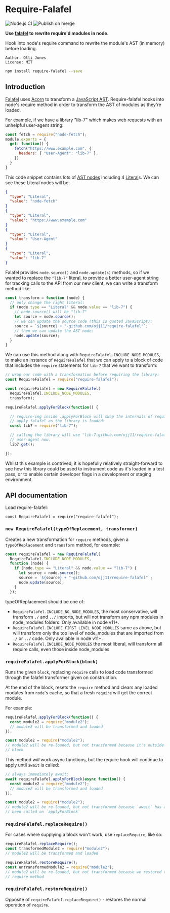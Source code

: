Require-Falafel
===============

![Node.js CI](https://github.com/ojj11/require-falafel/workflows/Node.js%20CI/badge.svg) ![Publish on merge](https://github.com/ojj11/require-falafel/workflows/Publish%20on%20merge/badge.svg)

**Use [falafel](https://www.npmjs.com/package/falafel) to rewrite require'd
modules in node.**

Hook into node's require command to rewrite the module's AST (in memory) before
loading.

    Author: Olli Jones
    License: MIT

```zsh
npm install require-falafel --save
```

## Introduction

[Falafel](https://www.npmjs.com/package/falafel) uses
[Acorn](https://npmjs.org/package/acorn) to transform a
[JavaScript AST](https://github.com/estree/estree/blob/master/es5.md).
Require-falafel hooks into node's require method in order to transform the AST
of modules as they're loaded.

For example, if we have a library "lib-7" which makes web requests with an
unhelpful user-agent string:

```JavaScript
const fetch = require("node-fetch");
module.exports = {
  get: function() {
    fetch("https://www.example.com", {
      headers: { "User-Agent": "lib-7" },
    })
  }
}
```

This code snippet contains lots of
[AST nodes](https://github.com/estree/estree/blob/master/es5.md) including 4
[Literal](https://github.com/estree/estree/blob/master/es5.md#literal)s. We can
see these Literal nodes will be:

```JSON
{
  "type": "Literal",
  "value": "node-fetch"
}
{
  "type": "Literal",
  "value": "https://www.example.com"
}
{
  "type": "Literal",
  "value": "User-Agent"
}
{
  "type": "Literal",
  "value": "lib-7"
}
```

Falafel provides `node.source()` and `node.update(s)` methods, so if we wanted
to replace the `"lib-7"` literal, to provide a better user-agent string for
tracking calls to the API from our new client, we can write a transform method
like:

```JavaScript
const transform = function (node) {
  // only change the right literal:
  if (node.type == "Literal" && node.value == "lib-7") {
    // node.source() will be "lib-7"
    let source = node.source();
    // we can update the source code (this is quoted JavaScript):
    source = `${source} + "-github.com/ojj11/require-falafel"`;
    // then we can update the AST node:
    node.update(source);
  }
}
```

We can use this method along with `RequireFalafel.INCLUDE_NODE_MODULES`, to
make an instance of `RequireFalafel` that we can apply to a block of code that
includes the `require` statements for `lib-7` that we want to transform:

```JavaScript
// wrap our code with a transformation before requiring the library:
const RequireFalafel = require("require-falafel");

const requireFalafel = new RequireFalafel(
  RequireFalafel.INCLUDE_NODE_MODULES,
  transform);

requireFalafel.applyForBlock(function() {

  // require-ing inside .applyForBlock will swap the internals of require to
  // apply falafel as the library is loaded:
  const lib7 = require("lib-7");

  // calling the library will use "lib-7-github.com/ojj11/require-falafel" as the
  // user-agent now.
  lib7.get();

});
```

Whilst this example is contrived, it is hopefully relatively straight-forward
to see how this library could be used to instrument code as it's loaded in a
test pass, or to enable certain developer flags in a development or staging
environment.

## API documentation

Load require-falafel:

```
const RequireFalafel = require("require-falafel");
```

### `new RequireFalafel(typeOfReplacement, transformer)`

Creates a new transformation for `require` methods, given a `typeOfReplacement`
and `transform` method, for example:

```javascript
const requireFalafel = new RequireFalafel(
  RequireFalafel.INCLUDE_NODE_MODULES,
  function (node) {
    if (node.type == "Literal" && node.value == "lib-7") {
      let source = node.source();
      source = `${source} + "-github.com/ojj11/require-falafel"`;
      node.update(source);
    }
  });
```

typeOfReplacement should be one of:

- `RequireFalafel.INCLUDE_NO_NODE_MODULES`, the most conservative, will
  transform `./` and `../` imports, but will not transform any npm modules in
  node_modules folders. Only available in node v11+.
- `RequireFalafel.INCLUDE_FIRST_LEVEL_NODE_MODULES` same as above, but will
  transform only the top level of node_modules that are imported from `./` or
  `../` code. Only available in node v11+.
- `RequireFalafel.INCLUDE_NODE_MODULES` the most liberal, will
  transform all require calls, even those inside node_modules


### `requireFalafel.applyForBlock(block)`

Runs the given `block`, replacing `require` calls to load code transformed
through the falafel transformer given on construction.

At the end of the block, resets the `require` method and clears any loaded
modules from `node`'s cache, so that a fresh `require` will get the correct
module.

For example:

```JavaScript
requireFalafel.applyForBlock(function() {
  const module2 = require("module2");
  // module2 will be transformed and loaded
});

const module2 = require("module2");
// module2 will be re-loaded, but not transformed because it's outside of the
// block
```

This method _will_ work async functions, but the require hook will continue to
apply until `await` is called:

```JavaScript
// always immediately await:
await requireFalafel.applyForBlock(async function() {
  const module2 = require("module2");
  // module2 will be transformed and loaded
});

const module2 = require("module2");
// module2 will be re-loaded, but not transformed because `await` has already
// been called on `applyForBlock`
```

### `requireFalafel.replaceRequire()`

For cases where supplying a block won't work, use `replaceRequire`, like so:

```JavaScript
requireFalafel.replaceRequire();
const transformedModule2 = require("module2");
// module2 will be transformed and loaded

requireFalafel.restoreRequire();
const untransformedModule2 = require("module2");
// module2 will be re-loaded, but not transformed because we restored the
// require method
```

### `requireFalafel.restoreRequire()`

Opposite of `requireFalafel.replaceRequire()` - restores the normal operation of
`require`.
